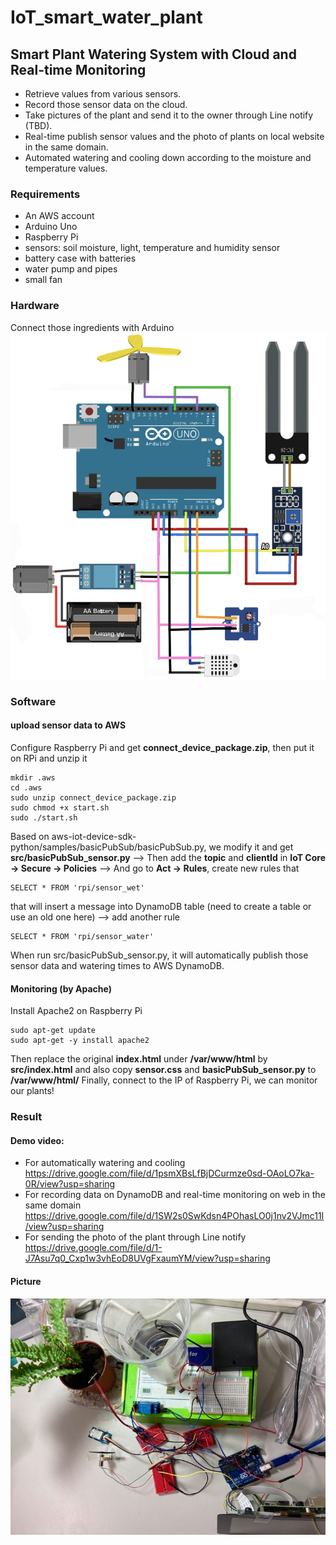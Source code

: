 # IoT_smart_water_plant
## Smart Plant Watering System with Cloud and Real-time Monitoring

* Retrieve values from various sensors.
* Record those sensor data on the cloud.
* Take pictures of the plant and send it to the owner through Line notify (TBD).
* Real-time publish sensor values and the photo of plants on local website in the same domain.
* Automated watering and cooling down according to the moisture and temperature values.

### Requirements
* An AWS account
* Arduino Uno
* Raspberry Pi
* sensors: soil moisture, light, temperature and humidity sensor
* battery case with batteries
* water pump and pipes
* small fan

### Hardware
Connect those ingredients with Arduino
![alt text](https://github.com/105061210/IoT_smart_water_plant/blob/main/assets/iot_wire.jpeg)

### Software
#### upload sensor data to AWS
Configure Raspberry Pi and get **connect_device_package.zip**, then put it on RPi and unzip it
```
mkdir .aws
cd .aws
sudo unzip connect_device_package.zip
sudo chmod +x start.sh
sudo ./start.sh
```
Based on  aws-iot-device-sdk-python/samples/basicPubSub/basicPubSub.py, we modify it and get **src/basicPubSub_sensor.py**
 --> Then add the **topic** and **clientId** in **IoT Core -> Secure -> Policies**
 --> And go to **Act -> Rules**, create new rules that 
 ```
 SELECT * FROM 'rpi/sensor_wet'
 ```
 that will insert a message into DynamoDB table (need to create a table or use an old one here)
 --> add another rule
 ```
 SELECT * FROM 'rpi/sensor_water'
 ```
When run src/basicPubSub_sensor.py, it will automatically publish those sensor data and watering times to AWS DynamoDB.

#### Monitoring (by Apache)
Install Apache2 on Raspberry Pi
```
sudo apt-get update
sudo apt-get -y install apache2
```
Then replace the original **index.html** under **/var/www/html** by **src/index.html**
and also copy **sensor.css** and **basicPubSub_sensor.py** to **/var/www/html/**
Finally, connect to the IP of Raspberry Pi, we can monitor our plants!

### Result
#### Demo video:
* For automatically watering and cooling https://drive.google.com/file/d/1psmXBsLfBjDCurmze0sd-OAoLO7ka-0R/view?usp=sharing
* For recording data on DynamoDB and real-time monitoring on web in the same domain https://drive.google.com/file/d/1SW2s0SwKdsn4POhasLO0j1nv2VJmc11I/view?usp=sharing
* For sending the photo of the plant through Line notify https://drive.google.com/file/d/1-J7Asu7q0_Cxp1w3vhEoD8UVgFxaumYM/view?usp=sharing
#### Picture

![alt text](https://github.com/105061210/IoT_smart_water_plant/blob/main/assets/iot_result.jpg)



